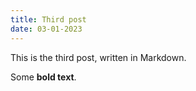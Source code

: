 ```yaml
---
title: Third post
date: 03-01-2023
---
```


This is the third post, written in Markdown.

Some __bold text__.
